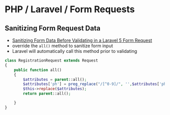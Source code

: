 # PHP / Laravel / Form Requests

## Sanitizing Form Request Data

- [Sanitizing Form Data Before Validating in a Laravel 5 Form Request](http://larabrain.com/tips/sanitizing-form-data-before-validating-in-a-laravel-5-form-request)
- override the `all()` method to sanitize form input
- Laravel will automatically call this method prior to validating

```php
class RegistrationRequest extends Request
{
    public function all()
    {
        $attributes = parent::all();
        $attributes['ph'] = preg_replace("/[^0-9]/", '',$attributes['ph']);
        $this->replace($attributes);
        return parent::all();

    }
}
```
